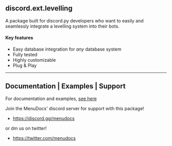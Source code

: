 discord.ext.levelling
---

A package built for discord.py developers who want to
easily and seamlessly integrate a levelling system into
their bots.

#### Key features
 - Easy database integration for *any* database system
 - Fully tested
 - Highly customizable 
 - Plug & Play

---

## Documentation | Examples | Support

For documentation and examples, [see here](https://discord-ext-levelling.readthedocs.io/en/latest/)

Join the MenuDocs' discord server for support with this package!
- https://discord.gg/menudocs

or dm us on twitter!
- https://twitter.com/menudocs

